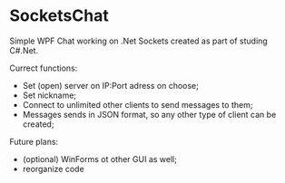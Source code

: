 # SocketsChat
Simple WPF Chat working on .Net Sockets created as part of studing C#.Net.

Currect functions:
* Set (open) server on IP:Port adress on choose;
* Set nickname;
* Connect to unlimited other clients to send messages to them;
* Messages sends in JSON format, so any other type of client can be created;

Future plans:
* (optional) WinForms ot other GUI as well;
* reorganize code
